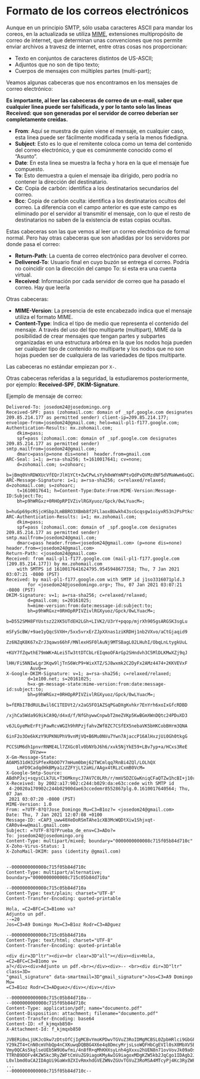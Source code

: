 # Formato de los correos electrónicos

Aunque en un principio SMTP, sólo usaba caracteres ASCII para mandar los coreos, en la actualizada se utiliza [MIME](https://es.wikipedia.org/wiki/Multipurpose_Internet_Mail_Extensions), extensiones multipropósito de correo de internet, que determinan unas convenciones que nos permite enviar archivos a travesz de internet, entre otras cosas nos proporcionan:

* Texto en conjuntos de caracteres distintos de US-ASCII;
* Adjuntos que no son de tipo texto;
* Cuerpos de mensajes con múltiples partes (multi-part);

Veamos algunas cabeceras que nos encontramos en los mensajes de correo electrónico:

**Es importante, al leer las cabeceras de correo de un e-mail, saber que cualquier linea puede ser falsificada, y por lo tanto solo las lineas Received: que son generadas por el servidor de correo deberían ser completamente creídas.**

* **From**: Aquí se muestra de quien viene el mensaje, en cualquier caso, esta linea puede ser fácilmente modificada y sería la menos fidedigna.
* **Subject**: Esto es lo que el remitente coloca como un tema del contenido del correo electrónico, y que es comúnmente conocido como el “Asunto”.
* **Date**: En esta linea se muestra la fecha y hora en la que el mensaje fue compuesto.
* **To**: Esto demuestra a quien el mensaje iba dirigido, pero podría no contener la dirección del destinatario.
* **Cc**: Copia de carbón: identifica a los destinatarios secundarios del correo.
* **Bcc**: Copia de carbón oculta: identifica a los destinatarios ocultos del correo. La diferencia con el campo anterior es que este campo es eliminado por el servidor al transmitir el mensaje, con lo que el resto de destinatarios no saben de la existencia de estas copias ocultas.

Estas cabeceras son las que vemos al leer un correo electrónico de formal normal. Pero hay otras cabeceras que son añadidas por los servidores por donde pasa el correo:

* **Return-Path**: La cuenta de correo electrónico para devolver el correo. 
* **Delivered-To**: Usuario final en cuyo buzón se entrega el correo. Podría no coincidir con la dirección del campo To: si esta era una cuenta virtual.
* **Received**: Información por cada servidor de correo que ha pasado el correo. Hay que leerla 

Otras cabeceras:

* **MIME-Version**: La presencia de este encabezado indica que el mensaje utiliza el formato MIME. 
* **Content-Type**: Indica el tipo de medio que representa el contenido del mensaje. A través del uso del tipo multiparte (multipart), MIME da la posibilidad de crear mensajes que tengan partes y subpartes organizadas en una estructura arbórea en la que los nodos hoja pueden ser cualquier tipo de contenido no multiparte y los nodos que no son hojas pueden ser de cualquiera de las variedades de tipos multiparte. 

Las cabeceras no estándar empiezan por `X-`. 

Otras cabeceras referidas a la seguridad, la estudiaremos posteriormente, por ejemplo: **Received-SPF**, **DKIM-Signature**.

Ejemplo de mensaje de correo:

```
Delivered-To: josedom24@josedomingo.org
Received-SPF: pass (zohomail.com: domain of _spf.google.com designates 209.85.214.177 as permitted sender) client-ip=209.85.214.177; envelope-from=josedom24@gmail.com; helo=mail-pl1-f177.google.com;
Authentication-Results: mx.zohomail.com;
	dkim=pass;
	spf=pass (zohomail.com: domain of _spf.google.com designates 209.85.214.177 as permitted sender)  smtp.mailfrom=josedom24@gmail.com;
	dmarc=pass(p=none dis=none)  header.from=gmail.com
ARC-Seal: i=1; a=rsa-sha256; t=1610017641; cv=none; 
	d=zohomail.com; s=zohoarc; 
	b=jBmq0VnRDWXUcVfEQrJlH1YCt+ZwCPwLsYyh0eWYmNPtvQdPvQVMzdNF5dVMaWwm6uQCzN46tXbLb2hRMxqGy7W1LhP93za4+AKbjjWW2ArRsxUEaHgW2s4DMSwUppq+W7xKIebsxswXRcbWXOSwFa04xffiqy5porSca+RZiJA=
ARC-Message-Signature: i=1; a=rsa-sha256; c=relaxed/relaxed; d=zohomail.com; s=zohoarc; 
	t=1610017641; h=Content-Type:Date:From:MIME-Version:Message-ID:Subject:To; 
	bh=p9hWRGxz+0RHOpRPIVZivlRGXyuoz/Gpck/0wLYuacM=; 
	b=huGp69pcRSjcHSbpJLmBBRO3XBmb8f2FLlaoxBUwkh43scGcqsgw1oiyxR53n2PsPtkcfUazgNhZsr6mx+KKZRl3PxsyzJQMizasKVfvn7wpulaIJ0LegOg7CudID8PvEU4nPJ40cfCVO3w0Cpk7SPnO2sGSPDrfjkWVfNEpiV8=
ARC-Authentication-Results: i=1; mx.zohomail.com;
	dkim=pass;
	spf=pass (zohomail.com: domain of _spf.google.com designates 209.85.214.177 as permitted sender)  smtp.mailfrom=josedom24@gmail.com;
	dmarc=pass header.from=<josedom24@gmail.com> (p=none dis=none) header.from=<josedom24@gmail.com>
Return-Path: <josedom24@gmail.com>
Received: from mail-pl1-f177.google.com (mail-pl1-f177.google.com [209.85.214.177]) by mx.zohomail.com
	with SMTPS id 1610017641624795.9545948677358; Thu, 7 Jan 2021 03:07:21 -0800 (PST)
Received: by mail-pl1-f177.google.com with SMTP id j1so3316071pld.3
        for <josedom24@josedomingo.org>; Thu, 07 Jan 2021 03:07:21 -0800 (PST)
DKIM-Signature: v=1; a=rsa-sha256; c=relaxed/relaxed;
        d=gmail.com; s=20161025;
        h=mime-version:from:date:message-id:subject:to;
        bh=p9hWRGxz+0RHOpRPIVZivlRGXyuoz/Gpck/0wLYuacM=;
        b=D552SMH8FYUstsz22XK5UTdEH2LGh+LIVK2/U3rY+pqop/mjrXh905gsARGSK3sgLu
         mSFyScBW/+9ae1yQqcSVXH+/5xx5vrxErZJpXXnas1ziKRDHj1nb2VXvo/aCtGjaqid9
         Zz6NZqK8K67xZrJ3qaws66hF/MNlexHSF0lAuNj9MTSBagL02LHuhI/ObqLnLtygkUuL
         +KUY7fZqwthE79mWK+ALei5Tw3ttDTCbLrEIqmoOFArGp2SHndvh3C5MlDLKMwXZj9qJ
         lHH/Fi5NNIwLgr3Kqw9ljTnS6WcP9+WixXTZ/SJ8wxmk2C2DyFx2AMz4474+2KKVEVxF
         AuvQ==
X-Google-DKIM-Signature: v=1; a=rsa-sha256; c=relaxed/relaxed;
        d=1e100.net; s=20161025;
        h=x-gm-message-state:mime-version:from:date:message-id:subject:to;
        bh=p9hWRGxz+0RHOpRPIVZivlRGXyuoz/Gpck/0wLYuacM=;
        b=fERbI7BdRULBwil6C1TEDVt2/x2aG5FO1AZSqPGaDXgKvhkr7EnYrh6xoIxGfcRDBD
         /xjhCa5Wda9G9ikCA9Q/d4xd/f/NfGhywwCnpwbT2meZVKp5KwBGmXWnDQtc24PDuXD3
         v6JLGyeMeErFtjPawRcvWGIh9hRPzjfahvZWf8ZC7CSfEX5nebaVK5bHKCobBHrm3QNA
         6inF2o3Oe6kKzY9UPKNUPhV9vnMjVQ+B6Mu0NVu7Ywn7AjaccP16AlHxzjUi0Gh0tkgG
         PCCSUM6dh1pnvrRNME4Ll7ZXGc0lv0bNYbJ6h6/xvk5NjYkE59+LBv7yp+a/HCxs3ReE
         DVzw==
X-Gm-Message-State: AOAM531dH32SPfexRbOO7Y7mHum0bmj62TWCmlqq7RnBi4ZQl/LOLhQX
	LmFD9CadqdHkBMya1zZZFYjLt2aHi/AAgx4tRLzCxmB0VcM=
X-Google-Smtp-Source: ABdhPJxj+sqysCLk7UL+T36MknycJ7AV7C0LRh/r/mmV5DZCGwKniqCFaQTZw1hcBI+j10rE+jmCSy0EXY9eSZQHrvM=
X-Received: by 2002:a17:902:c244:b029:da:e63c:cede with SMTP id
 4-20020a170902c244b02900dae63ccedemr8552867plg.0.1610017640564; Thu, 07 Jan
 2021 03:07:20 -0800 (PST)
MIME-Version: 1.0
From: =?UTF-8?Q?Jose_Domingo_Mu=C3=B1oz?= <josedom24@gmail.com>
Date: Thu, 7 Jan 2021 12:07:08 +0100
Message-ID: <CAP3_uww40XeDoRSmTAhe1cXB3McWQDtXiw1Shjxqt-CAR0v4=w@mail.gmail.com>
Subject: =?UTF-8?Q?Prueba_de_env=C3=ADo?=
To: josedom24@josedomingo.org
Content-Type: multipart/mixed; boundary="0000000000008c715f05b84d710c"
X-Zoho-Virus-Status: 1
X-ZohoMail-DKIM: pass (identity @gmail.com)


--0000000000008c715f05b84d710c
Content-Type: multipart/alternative; boundary="0000000000008c715c05b84d710a"

--0000000000008c715c05b84d710a
Content-Type: text/plain; charset="UTF-8"
Content-Transfer-Encoding: quoted-printable

Hola, =C2=BFC=C3=B1omo va?
Adjunto un pdf.
--=20
Jos=C3=A9 Domingo Mu=C3=B1oz Rodr=C3=ADguez

--0000000000008c715c05b84d710a
Content-Type: text/html; charset="UTF-8"
Content-Transfer-Encoding: quoted-printable

<div dir=3D"ltr"><div><br clear=3D"all"></div><div>Hola, =C2=BFC=C3=B1omo v=
a?</div><div>Adjunto un pdf.<br></div><div>-- <br><div dir=3D"ltr" class=3D=
"gmail_signature" data-smartmail=3D"gmail_signature">Jos=C3=A9 Domingo Mu=
=C3=B1oz Rodr=C3=ADguez</div></div></div>

--0000000000008c715c05b84d710a--
--0000000000008c715f05b84d710c
Content-Type: application/pdf; name="documento.pdf"
Content-Disposition: attachment; filename="documento.pdf"
Content-Transfer-Encoding: base64
Content-ID: <f_kjmqxb850>
X-Attachment-Id: f_kjmqxb850

JVBERi0xLjUKJcOkw7zDtsOfCjIgMCBvYmoKPDwvTGVuZ3RoIDMgMCBSL0ZpbHRlci9GbGF0ZURl
Y29kZT4+CnN0cmVhbQp4nCXKuwqDQBBG4X6e4q8DmcyMrjsLsoWQFHbCgEVIl0sX0MbXV5BTfM0R
Vmy0QCAs5kglseUEb5W9U6wfmi/4n8fR+qMhKHXsyLnh4gXxxu2hUEN8n71ovVovJk09aOsrRroH
TTRhB9DOFv4KZW5kc3RyZWFtCmVuZG9iagoKMyAwIG9iagoxMDgKZW5kb2JqCgo1IDAgb2JqCjw8
L0xlbmd0aCA2IDAgUi9GaWx0ZXIvRmxhdGVEZWNvZGUvTGVuZ3RoMSA4MTcyPj4Kc3RyZWFtCnic
...
--0000000000008c715f05b84d710c--
```
